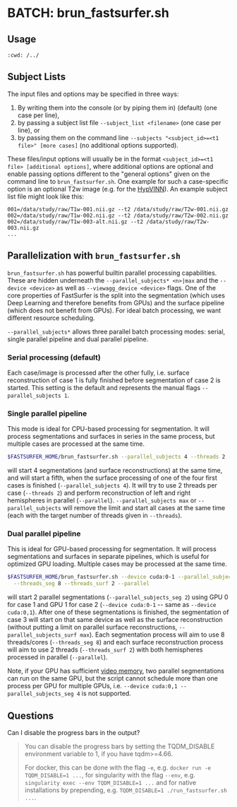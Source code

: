 BATCH: brun_fastsurfer.sh
=========================

Usage
-----

```{command-output} ./brun_fastsurfer.sh --help
:cwd: /../
```

Subject Lists
-------------

The input files and options may be specified in three ways:

1. By writing them into the console (or by piping them in) (default) (one case per line),
2. by passing a subject list file `--subject_list <filename>` (one case per line), or
3. by passing them on the command line `--subjects "<subject_id>=<t1 file>" [more cases]` (no additional options 
   supported).

These files/input options will usually be in the format `<subject_id>=<t1 file> [additional options]`, where additional
options are optional and enable passing options different to the "general options" given on the command line to 
`brun_fastsurfer.sh`. One example for such a case-specific option is an optional T2w image (e.g. for the 
[HypVINN](../overview/OUTPUT_FILES.md#hypvinn-module)). An example subject list file might look like this:

```
001=/data/study/raw/T1w-001.nii.gz --t2 /data/study/raw/T2w-001.nii.gz
002=/data/study/raw/T1w-002.nii.gz --t2 /data/study/raw/T2w-002.nii.gz
002=/data/study/raw/T1w-003-alt.nii.gz --t2 /data/study/raw/T2w-003.nii.gz
... 
```

Parallelization with `brun_fastsurfer.sh`
-----------------------------------------

`brun_fastsurfer.sh` has powerful builtin parallel processing capabilities. These are hidden underneath the 
`--parallel_subjects* <n>|max` and the `--device <device>` as well as `--viewagg_device <device>` flags.
One of the core properties of FastSurfer is the split into the segmentation (which uses Deep Learning and therefore 
benefits from GPUs) and the surface pipeline (which does not benefit from GPUs). For ideal batch processing, we want 
different resource scheduling.

`--parallel_subjects*` allows three parallel batch processing modes: serial, single parallel pipeline and dual parallel
pipeline. 

### Serial processing (default)
Each case/image is processed after the other fully, i.e. surface reconstruction of case 1 is fully finished before 
segmentation of case 2 is started. This setting is the default and represents the manual flags `--parallel_subjects 1`.

### Single parallel pipeline
This mode is ideal for CPU-based processing for segmentation. It will process segmentations and surfaces in series 
in the same process, but multiple cases are processed at the same time.

```bash
$FASTSURFER_HOME/brun_fastsurfer.sh --parallel_subjects 4 --threads 2 --parallel
```
will start 4 segmentations (and surface reconstructions) at the same time, and will start a fifth, when the surface
processing of one of the four first cases is finished (`--parallel_subjects 4`). It will try to use 2 threads per case
(`--threads 2`) and perform reconstruction of left and right hemispheres in parallel (`--parallel`).
`--parallel_subjects max` or `--parallel_subjects` will remove the limit and start all cases at the same time (each with
the target number of threads given in `--threads`).

### Dual parallel pipeline
This is ideal for GPU-based processing for segmentation. It will process segmentations and surfaces in separate 
pipelines, which is useful for optimized GPU loading. Multiple cases may be processed at the same time.

```bash
$FASTSURFER_HOME/brun_fastsurfer.sh --device cuda:0-1 --parallel_subjects_seg 2 --parallel_subjects_surf max \
  --threads_seg 8 --threads_surf 2 --parallel
```
will start 2 parallel segmentations (`--parallel_subjects_seg 2`) using GPU 0 for case 1 and GPU 1 for case 2 
(`--device cuda:0-1` -- same as `--device cuda:0,1`). After one of these segmentations is finished, the segmentation of 
case 3 will start on that same device as well as the surface reconstruction (without putting a limit on parallel 
surface reconstructions, `--parallel_subjects_surf max`). Each segmentation process will aim to use 8 threads/cores
(`--threads_seg 8`) and each surface reconstruction process will aim to use 2 threads (`--threads_surf 2`) with both
hemispheres processed in parallel (`--parallel`).

Note, if your GPU has sufficient [video memory](../overview/intro.rst#system-requirements), two parallel segmentations
can run on the same GPU, but the script cannot schedule more than one process per GPU for multiple GPUs, i.e.
`--device cuda:0,1 --parallel_subjects_seg 4` is not supported.

Questions
---------
Can I disable the progress bars in the output?

> You can disable the progress bars by setting the TQDM_DISABLE environment variable to 1, if you have tqdm>=4.66.
> 
> For docker, this can be done with the flag `-e`, e.g. `docker run -e TQDM_DISABLE=1 ...`, for singularity with the flag `--env`, e.g. `singularity exec --env TQDM_DISABLE=1 ...` and for native installations by prepending, e.g. `TQDM_DISABLE=1 ./run_fastsurfer.sh ...`.

